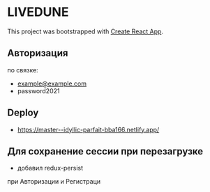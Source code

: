 # LIVEDUNE

This project was bootstrapped with [Create React App](https://github.com/facebook/create-react-app).

## Авторизация
по связке:
- example@example.com
- password2021

## Deploy

- https://master--idyllic-parfait-bba166.netlify.app/


## Для сохранение сессии при перезагрузке

- добавил redux-persist

при Авторизации и Регистраци
